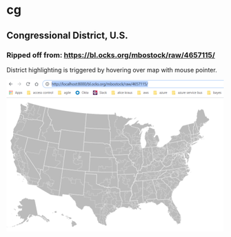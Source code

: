 # cg

## Congressional District, U.S.

### Ripped off from: https://bl.ocks.org/mbostock/raw/4657115/

District highlighting is triggered by hovering over map with mouse pointer.


![U.S. Congressional Districts](us-congressional-districts-113-2020-12-16_14-50-11.png)
